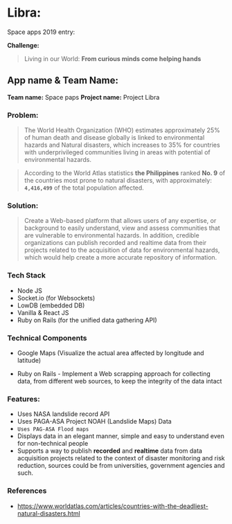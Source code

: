 # Libra:

Space apps 2019 entry: 

__Challenge:__
> Living in our World:
>  __From curious minds come helping hands__

## App name & Team Name:

__Team name:__ Space paps
__Project name:__ Project Libra

### Problem:

>   The World Health Organization (WHO) estimates approximately 25% of human death and disease globally is linked to environmental hazards and Natural disasters, which increases to 35% for countries with underprivileged communities living in areas with potential of environmental hazards.

> According to the World Atlas statistics __the Philippines__ ranked __No. 9__ of the countries most prone to natural disasters, with approximately: __`4,416,499`__ of the total population affected.  


### Solution:

 > Create a Web-based platform that allows users of any expertise, or background to easily understand, view and assess communities that are vulnerable to environmental hazards.  In addition, credible organizations can publish recorded and realtime data from their projects related to the acquisition of data for environmental hazards, which would help create a more accurate repository of information.
 
### Tech Stack

- Node JS
- Socket.io (for Websockets)
- LowDB (embedded DB)
- Vanilla & React JS
- Ruby on Rails (for the unified data gathering API)
 
### Technical Components 

- Google Maps (Visualize the actual area affected by longitude and latitude)

- Ruby on Rails - Implement a Web scrapping approach for collecting data, from different web sources, to keep the integrity of the data intact


 
### Features:

- Uses NASA landslide record API
- Uses PAGA-ASA Project NOAH (Landslide Maps) Data
- `Uses PAG-ASA Flood maps` 
- Displays data in an elegant manner, simple and easy to understand even for non-technical people
- Supports a way to publish __recorded__ and __realtime__ data from data acquisition projects related to the context of disaster monitoring and risk reduction, sources could be from universities, government agencies and such.


### References

- https://www.worldatlas.com/articles/countries-with-the-deadliest-natural-disasters.html
